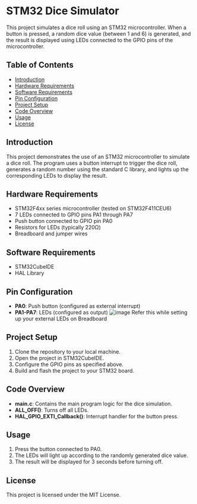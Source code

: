 # STM32 Dice Simulator

This project simulates a dice roll using an STM32 microcontroller. When a button is pressed, a random dice value (between 1 and 6) is generated, and the result is displayed using LEDs connected to the GPIO pins of the microcontroller.

## Table of Contents
- [Introduction](#introduction)
- [Hardware Requirements](#hardware-requirements)
- [Software Requirements](#software-requirements)
- [Pin Configuration](#pin-configuration)
- [Project Setup](#project-setup)
- [Code Overview](#code-overview)
- [Usage](#usage)
- [License](#license)

## Introduction
This project demonstrates the use of an STM32 microcontroller to simulate a dice roll. The program uses a button interrupt to trigger the dice roll, generates a random number using the standard C library, and lights up the corresponding LEDs to display the result.

## Hardware Requirements
- STM32F4xx series microcontroller (tested on STM32F411CEU6)
- 7 LEDs connected to GPIO pins PA1 through PA7
- Push button connected to GPIO pin PA0
- Resistors for LEDs (typically 220Ω)
- Breadboard and jumper wires

## Software Requirements
- STM32CubeIDE
- HAL Library

## Pin Configuration
- **PA0**: Push button (configured as external interrupt)
- **PA1-PA7**: LEDs (configured as output)
![image](https://github.com/user-attachments/assets/76a67704-1c11-41f3-926c-5c0a9afdcd12)
Refer this while setting up your external LEDs on Breadboard

## Project Setup
1. Clone the repository to your local machine.
2. Open the project in STM32CubeIDE.
3. Configure the GPIO pins as specified above.
4. Build and flash the project to your STM32 board.

## Code Overview
- **main.c**: Contains the main program logic for the dice simulation.
- **ALL_OFF()**: Turns off all LEDs.
- **HAL_GPIO_EXTI_Callback()**: Interrupt handler for the button press.

## Usage
1. Press the button connected to PA0.
2. The LEDs will light up according to the randomly generated dice value.
3. The result will be displayed for 3 seconds before turning off.

## License
This project is licensed under the MIT License.
